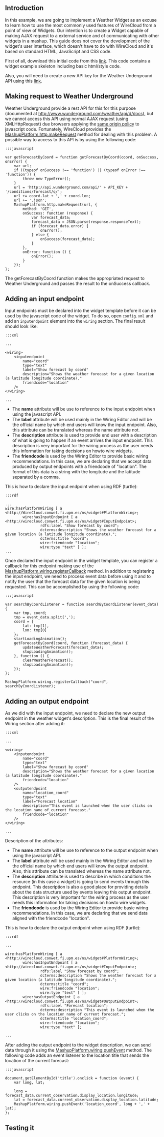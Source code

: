 Introduction
------------

In this example, we are going to implement a Weather Widget as an excuse to
learn how to use the most commonly used features of WireCloud from a point of
view of Widgets. Our intention is to create a Widget capable of making AJAX
request to a external service and of communicating with other widgets in a
mashup. This guide does not cover the development of the widget's user
interface, which doesn't have to do with WireCloud and it's based on standard
HTML, JavaScript and CSS code. 

First of all, download this initial code from this [link][initial_code]. This
code contains a widget example skeleton including basic html/style code.

Also, you will need to create a new API key for the Weather Underground API
using this [link][weatherunderground_api].

[initial_code]: http://conwet.fi.upm.es/docs/download/attachments/1278018/Example1Skel.zip
[weatherunderground_api]: http://www.wunderground.com/weather/api/d/login.html

Making request to Weather Underground
-------------------------------------

Weather Underground provide a rest API for this for this purpose (documented at
http://www.wunderground.com/weather/api/d/docs), but we cannot access this API
using normal AJAX request (using XMLHttpRequest) due browsers applying the [same
origin policy][same_origin_policy] to javascript code. Fortunately, WireCloud
provides the [MashupPlatform.http.makeRequest][http.makeRequest]  method for
dealing with this problem. A possible way to access to this API is by using the
following code:

    :::javascript

    var getForecastByCoord = function getForecastByCoord(coord, onSuccess, onError) {
        var url;
        if ((typeof onSuccess !== 'function') || (typeof onError !== 'function')) {
            throw new TypeError();
        }
        url = 'http://api.wunderground.com/api/' + API_KEY + '/conditions/forecast/q/';
        url += coord.lat + ',' + coord.lon;
        url += '.json';
        MashupPlatform.http.makeRequest(url, {
            method: 'GET',
            onSuccess: function (response) {
                var forecast_data;
                forecast_data = JSON.parse(response.responseText);
                if (forecast_data.error) {
                    onError();
                } else {
                    onSuccess(forecast_data);
                }
            },
            onError: function () {
                onError();
            }
        });
    };

The getForecastByCoord function makes the appropriated request to Weather
Underground and passes the result to the onSuccess callback.

[same_origin_policy]: http://en.wikipedia.org/wiki/Same_origin_policy
[http.makeRequest]: http://conwet.fi.upm.es/docs/display/wirecloud/Javascript+API#JavascriptAPI-MashupPlatformhttpmakeRequest

Adding an input endpoint
------------------------

Input endpoints must be declared into the widget template before it can be used
by the javascript code of the widget. To do so, open `config.xml` and add an
`inputendpoint` element into the `wiring` section. The final result should look
like:

    :::xml

    ...
     
    <wiring>
        <inputendpoint 
            name="coord"
            type="text"
            label="Show forecast by coord"
            description="Shows the weather forecast for a given location (a latitude longitude coordinate)."
            friendcode="location"
        />
    </wiring>
     
    ...
 

* The **name** attribute will be use to reference to the input endpoint when
  using the javascript API.
* The **label** attribute will be used mainly in the Wiring Editor and will be
  the official name by which end users will know the input endpoint. Also, this
  attribute can be translated whereas the name attribute not.
* The **description** attribute is used to provide end user with a description
  of what is going to happen if an event arrives the input endpoint. This
  description is very important for the wiring process as the user needs this
  information for taking decisions on howto wire widgets.
* The **friendcode** is used by the Wiring Editor to provide basic wiring
  recommendations. In this case, we are declaring that we accept data produced
  by output endpoints with a friendcode of "location". The format of this data
  is a string with the longitude and the latitude separated by a comma.

This is how to declare the input endpoint when using RDF (turtle):

    :::rdf

    ...
    wire:hasPlatformWiring [ a <http://WireCloud.conwet.fi.upm.es/ns/widget#PlatformWiring>;
            wire:hasInputEndpoint [ a <http://wirecloud.conwet.fi.upm.es/ns/widget#InputEndpoint>;
                    rdfs:label "Show forecast by coord";
                    dcterms:description "Shows the weather forecast for a given location (a latitude longitude coordinate).";
                    dcterms:title "coord";
                    wire:friendcode "location";
                    wire:type "text" ] ];
    ...
 

Once declared the input endpoint in the widget template, you can register a
callback for this endpoint making use of the
[MashupPlatform.wiring.registerCallback][wiring.registerCallback]  method. In
addition to registering the input endpoint, we need to process event data before
using it and to notify the user that the forecast data for the given location is
being requested. This can be accomplished by using the following code:

    :::javascript

    var searchByCoordListener = function searchByCoordListener(event_data) {
        var tmp, coord;
        tmp = event_data.split(',');
        coord = {
            lat: tmp[1],
            lon: tmp[0]
        };
        startLoadingAnimation();
        getForecastByCoord(coord, function (forecast_data) {
            updateWeatherForecast(forecast_data);
            stopLoadingAnimation();
        }, function () {
            clearWeatherForecast();
            stopLoadingAnimation();
        });
    };
 
    MashupPlatform.wiring.registerCallback("coord", searchByCoordListener);

[wiring.registerCallback]: http://conwet.fi.upm.es/docs/display/wirecloud/Javascript+API#JavascriptAPI-MashupPlatformwiringregisterCallback

Adding an output endpoint
-------------------------

As we did with the input endpoint, we need to declare the new output endpoint in
the weather widget's description. This is the final result of the Wiring section
after adding it:

    :::xml

    ...
     
    <wiring>
        <inputendpoint
            name="coord"
            type="text"
            label="Show forecast by coord"
            description="Shows the weather forecast for a given location (a latitude longitude coordinate)."
            friendcode="location"
        />
        <outputendpoint
            name="location_coord"
            type="text"
            label="Forecast location"
            description="This event is launched when the user clicks on the location name of current forecast."
            friendcode="location"
        />
    </wiring>
 
    ...

Description of the attributes:

* The **name** attribute will be use to reference to the output endpoint when
  using the javascript API.
* The **label** attribute will be used mainly in the Wiring Editor and will be
  the official name by which end users will know the output endpoint. Also, this
  attribute can be translated whereas the name attribute not.
* The **description** attribute is used to describe in which conditions the
  resource (in this case a widget) is going to send events through this
  endpoint. This description is also a good place for providing details about
  the data structure used by events leaving this output endpoint. This
  description is very important for the wiring process as the user needs this
  information for taking decisions on howto wire widgets.
* The **friendcode** is used by the Wiring Editor to provide basic wiring
  recommendations. In this case, we are declaring that we send data aligned with
  the friendcode "location".

This is how to declare the output endpoint when using RDF (turtle):

    :::rdf

    ...
    
    wire:hasPlatformWiring [ a <http://wirecloud.conwet.fi.upm.es/ns/widget#PlatformWiring>;
            wire:hasInputEndpoint [ a <http://wirecloud.conwet.fi.upm.es/ns/widget#InputEndpoint>;
                    rdfs:label "Show forecast by coord";
                    dcterms:description "Shows the weather forecast for a given location (a latitude longitude coordinate).";
                    dcterms:title "coord";
                    wire:friendcode "location";
                    wire:type "text" ] ];
            wire:hasOutputEndpoint [ a <http://wirecloud.conwet.fi.upm.es/ns/widget#OutputEndpoint>;
                    rdfs:label "Forecast location";
                    dcterms:description "This event is launched when the user clicks on the location name of current forecast.";
                    dcterms:title "location_coord";
                    wire:friendcode "location";
                    wire:type "text" ];
    
    ...

After adding the output endpoint to the widget description, we can send data
through it using the [MashupPlatform.wiring.pushEvent][wiring.pushEvent] method.
The following code adds an event listener to the location title that sends the
location of the current forecast:

    :::javascript

    document.getElementById('title').onclick = function (event) {
        var long, lat;
     
        long = forecast_data.current_observation.display_location.longitude;
        lat = forecast_data.current_observation.display_location.latitude;
        MashupPlatform.wiring.pushEvent('location_coord', long + ',' + lat);
    };


[wiring.pushEvent]: http://conwet.fi.upm.es/docs/display/wirecloud/Javascript+API#JavascriptAPI-MashupPlatformwiringpushEvent

Testing it
----------

